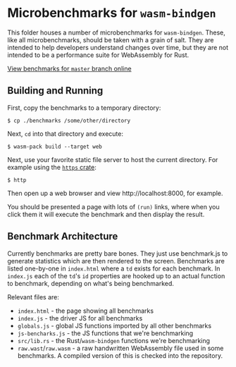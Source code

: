 # Microbenchmarks for `wasm-bindgen`

This folder houses a number of microbenchmarks for `wasm-bindgen`. These, like
all microbenchmarks, should be taken with a grain of salt. They are intended to
help developers understand changes over time, but they are not intended to be a
performance suite for WebAssembly for Rust.

[View benchmarks for `master` branch online][online]

[online]: https://rustwasm.github.io/wasm-bindgen/benchmarks/

## Building and Running

First, copy the benchmarks to a temporary directory:

```
$ cp ./benchmarks /some/other/directory
```

Next, `cd` into that directory and execute:

```
$ wasm-pack build --target web
```

Next, use your favorite static file server to host the current directory. For
example using the [`https` crate](https://crates.io/crates/https):

```
$ http
```

Then open up a web browser and view http://localhost:8000, for example.

You should be presented a page with lots of `(run)` links, where when you click
them it will execute the benchmark and then display the result.

## Benchmark Architecture

Currently benchmarks are pretty bare bones. They just use benchmark.js to
generate statistics which are then rendered to the screen. Benchmarks are listed
one-by-one in `index.html` where a `td` exists for each benchmark. In `index.js`
each of the `td`'s `id` properties are hooked up to an actual function to
benchmark, depending on what's being benchmarked.

Relevant files are:

* `index.html` - the page showing all benchmarks
* `index.js` - the driver JS for all benchmarks
* `globals.js` - global JS functions imported by all other benchmarks
* `js-bencharks.js` - the JS functions that we're benchmarking
* `src/lib.rs` - the Rust/`wasm-bindgen` functions we're benchmarking
* `raw.wast`/`raw.wasm` - a raw handwritten WebAssembly file used in some
  benchmarks. A compiled version of this is checked into the repository.
